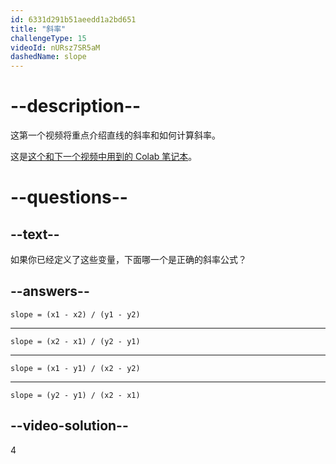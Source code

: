 ```yaml
---
id: 6331d291b51aeedd1a2bd651
title: "斜率"
challengeType: 15
videoId: nURsz7SR5aM
dashedName: slope
---
```


# --description--

这第一个视频将重点介绍直线的斜率和如何计算斜率。

这是<a href="https://colab.research.google.com/drive/1UJ1w-XFTuCfK6FI3H2GT0lbxd2HO3tQ6?usp=sharing" target="_blank" rel="noopener noreferrer nofollow">这个和下一个视频中用到的 Colab 笔记本</a>。

# --questions--

## --text--

如果你已经定义了这些变量，下面哪一个是正确的斜率公式？

## --answers--

`slope = (x1 - x2) / (y1 - y2)`

---

`slope = (x2 - x1) / (y2 - y1)`

---

`slope = (x1 - y1) / (x2 - y2)`

---

`slope = (y2 - y1) / (x2 - x1)`

## --video-solution--

4
